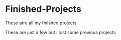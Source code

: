 # Finished-Projects
These atre all my finished projects


These are just a few but i lost some previous projects
